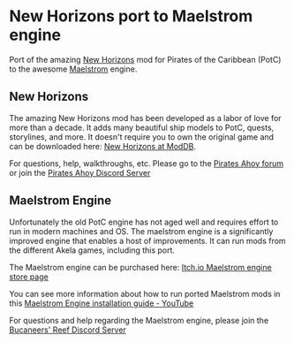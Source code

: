 # New Horizons port to Maelstrom engine

Port of the amazing [New Horizons](https://www.moddb.com/mods/new-horizons) mod for Pirates of the Caribbean (PotC) to the awesome [Maelstrom](https://chezjfrey.itch.io/gentlemen-of-fortune-maelstrom-engine) engine.  

## New Horizons

The amazing New Horizons mod has been developed as a labor of love for more than a decade. It adds many beautiful ship models to PotC, quests, storylines, and more.  It doesn't require you to own the original game and can be downloaded here:  [New Horizons at ModDB](https://www.moddb.com/mods/new-horizons).


For questions, help, walkthroughs, etc.  Please go to the [Pirates Ahoy forum](http://www.piratesahoy.net/forums/potc-new-horizons-mod.37/) or join the [Pirates Ahoy Discord Server](https://discord.gg/JAG72av) 


## Maelstrom Engine

Unfortunately the old PotC engine has not aged well and requires effort to run in modern machines and OS. The maelstrom engine is a significantly improved engine that enables a host of improvements.   It can run mods from the different Akela games, including this port.

The Maelstrom engine can be purchased here:  [Itch.io Maelstrom engine store page](https://chezjfrey.itch.io/gentlemen-of-fortune-maelstrom-engine)

You can see more information about how to run ported Maelstrom mods in this [Maelstrom Engine installation guide - YouTube](https://www.youtube.com/watch?v=TvaHWHC4hQY)

For questions and help regarding the Maelstrom engine, please join the [Bucaneers' Reef Discord Server](https://discord.gg/Y24C62Ub) 